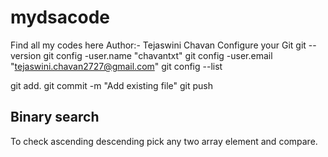 # mydsacode
Find all my codes here
Author:- Tejaswini Chavan
Configure your Git
git --version
git config -user.name "chavantxt"
git config -user.email "tejaswini.chavan2727@gmail.com"
git config --list

 git add.
 git commit -m "Add existing file"
 git push
 
## Binary search
To check ascending descending pick any two array element and compare.

